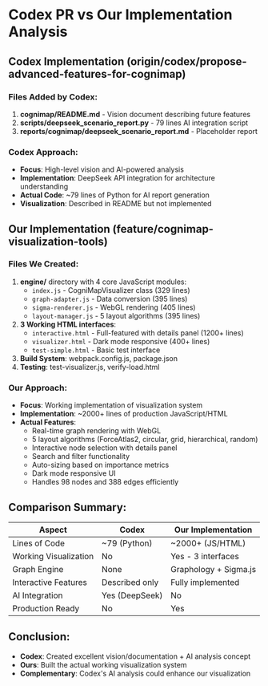 # Codex PR vs Our Implementation Analysis

## Codex Implementation (origin/codex/propose-advanced-features-for-cognimap)

### Files Added by Codex:
1. **cognimap/README.md** - Vision document describing future features
2. **scripts/deepseek_scenario_report.py** - 79 lines AI integration script
3. **reports/cognimap/deepseek_scenario_report.md** - Placeholder report

### Codex Approach:
- **Focus**: High-level vision and AI-powered analysis
- **Implementation**: DeepSeek API integration for architecture understanding
- **Actual Code**: ~79 lines of Python for AI report generation
- **Visualization**: Described in README but not implemented

## Our Implementation (feature/cognimap-visualization-tools)

### Files We Created:
1. **engine/** directory with 4 core JavaScript modules:
   - `index.js` - CogniMapVisualizer class (329 lines)
   - `graph-adapter.js` - Data conversion (395 lines) 
   - `sigma-renderer.js` - WebGL rendering (405 lines)
   - `layout-manager.js` - 5 layout algorithms (395 lines)
2. **3 Working HTML interfaces**:
   - `interactive.html` - Full-featured with details panel (1200+ lines)
   - `visualizer.html` - Dark mode responsive (400+ lines)
   - `test-simple.html` - Basic test interface
3. **Build System**: webpack.config.js, package.json
4. **Testing**: test-visualizer.js, verify-load.html

### Our Approach:
- **Focus**: Working implementation of visualization system
- **Implementation**: ~2000+ lines of production JavaScript/HTML
- **Actual Features**:
  - Real-time graph rendering with WebGL
  - 5 layout algorithms (ForceAtlas2, circular, grid, hierarchical, random)
  - Interactive node selection with details panel
  - Search and filter functionality
  - Auto-sizing based on importance metrics
  - Dark mode responsive UI
  - Handles 98 nodes and 388 edges efficiently

## Comparison Summary:

| Aspect | Codex | Our Implementation |
|--------|-------|-------------------|
| Lines of Code | ~79 (Python) | ~2000+ (JS/HTML) |
| Working Visualization | No | Yes - 3 interfaces |
| Graph Engine | None | Graphology + Sigma.js |
| Interactive Features | Described only | Fully implemented |
| AI Integration | Yes (DeepSeek) | No |
| Production Ready | No | Yes |

## Conclusion:
- **Codex**: Created excellent vision/documentation + AI analysis concept
- **Ours**: Built the actual working visualization system
- **Complementary**: Codex's AI analysis could enhance our visualization